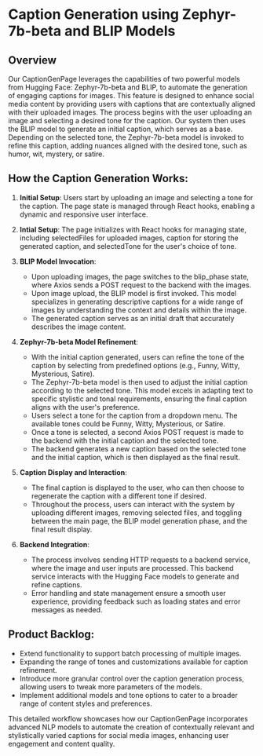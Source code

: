 # Caption Generation using Zephyr-7b-beta and BLIP Models
## Overview
Our CaptionGenPage leverages the capabilities of two powerful models from Hugging Face: Zephyr-7b-beta and BLIP, 
to automate the generation of engaging captions for images. This feature is designed to enhance social media content 
by providing users with captions that are contextually aligned with their uploaded images. The process begins 
with the user uploading an image and selecting a desired tone for the caption. Our system then uses the BLIP model
to generate an initial caption, which serves as a base. Depending on the selected tone, the Zephyr-7b-beta model is 
invoked to refine this caption, adding nuances aligned with the desired tone, such as humor, wit, mystery, or satire.

## How the Caption Generation Works:
1. **Initial Setup**: Users start by uploading an image and selecting a tone for the caption. The page state is
   managed through React hooks, enabling a dynamic and responsive user interface.
2. **Intial Setup**: The page initializes with React hooks for managing state, including selectedFiles for uploaded images,
   caption for storing the generated caption, and selectedTone for the user's choice of tone.

3. **BLIP Model Invocation**:
    - Upon uploading images, the page switches to the blip_phase state, where Axios sends a POST request to the backend with the images.
    - Upon image upload, the BLIP model is first invoked. This model specializes in generating descriptive
      captions for a wide range of images by understanding the context and details within the image.
    - The generated caption serves as an initial draft that accurately describes the image content.
      
5. **Zephyr-7b-beta Model Refinement**:
    - With the initial caption generated, users can refine the tone of the caption by selecting from predefined options
      (e.g., Funny, Witty, Mysterious, Satire).
    - The Zephyr-7b-beta model is then used to adjust the initial caption according to the selected tone. This model excels
       in adapting text to specific stylistic and tonal requirements, ensuring the final caption aligns with the user's preference.
    - Users select a tone for the caption from a dropdown menu. The available tones could be Funny, Witty, Mysterious, or Satire.
    - Once a tone is selected, a second Axios POST request is made to the backend with the initial caption and the selected tone.
    - The backend generates a new caption based on the selected tone and the initial caption, which is then displayed as the final result.

6. **Caption Display and Interaction**:
    - The final caption is displayed to the user, who can then choose to regenerate the caption with a different tone if desired.
    - Throughout the process, users can interact with the system by uploading different images, removing selected files, and
      toggling between the main page, the BLIP model generation phase, and the final result display.

7. **Backend Integration**:
    - The process involves sending HTTP requests to a backend service, where the image and user inputs are processed. This backend
       service interacts with the Hugging Face models to generate and refine captions.
    - Error handling and state management ensure a smooth user experience, providing feedback such as loading states and error
      messages as needed.

## Product Backlog:
- Extend functionality to support batch processing of multiple images.
- Expanding the range of tones and customizations available for caption refinement.
- Introduce more granular control over the caption generation process, allowing users to tweak more parameters of the models.
- Implement additional models and tone options to cater to a broader range of content styles and preferences.

This detailed workflow showcases how our CaptionGenPage incorporates advanced NLP models to automate the creation of contextually
relevant and stylistically varied captions for social media images, enhancing user engagement and content quality.
